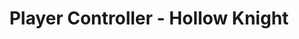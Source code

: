 ---
title: "Player Controller - Hollow Knight"
layout: "player-controller-hk" # This layout will be used to style the page
---